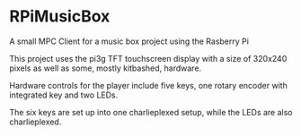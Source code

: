# RPiMusicBox
A small MPC Client for a music box project using the Rasberry Pi

This project uses the pi3g TFT touchscreen display with a size of 320x240 pixels
as well as some, mostly kitbashed, hardware.

Hardware controls for the player include five keys, one rotary encoder with integrated key and two LEDs.

The six keys are set up into one charlieplexed setup, while the LEDs are also charlieplexed.
